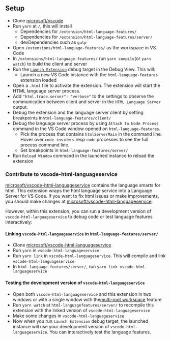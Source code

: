 ## Setup

-   Clone [microsoft/vscode](https://github.com/microsoft/vscode)
-   Run `yarn` at `/`, this will install
    -   Dependencies for `/extension/html-language-features/`
    -   Dependencies for `/extension/html-language-features/server/`
    -   devDependencies such as `gulp`
-   Open `/extensions/html-language-features/` as the workspace in VS Code
-   In `/extensions/html-language-features/` run `yarn compile`(or `yarn watch`)
    to build the client and server
-   Run the
    [`Launch Extension`](https://github.com/microsoft/vscode/blob/master/extensions/html-language-features/.vscode/launch.json)
    debug target in the Debug View. This will:
    -   Launch a new VS Code instance with the `html-language-features`
        extension loaded
-   Open a `.html` file to activate the extension. The extension will start the
    HTML language server process.
-   Add `"html.trace.server": "verbose"` to the settings to observe the
    communication between client and server in the `HTML Language Server`
    output.
-   Debug the extension and the language server client by setting breakpoints
    in`html-language-features/client/`
-   Debug the language server process by using `Attach to Node Process` command
    in the VS Code window opened on `html-language-features`.
    -   Pick the process that contains `htmlServerMain` in the command line.
        Hover over `code-insiders` resp `code` processes to see the full process
        command line.
    -   Set breakpoints in `html-language-features/server/`
-   Run `Reload Window` command in the launched instance to reload the extension

### Contribute to vscode-html-languageservice

[microsoft/vscode-html-languageservice](https://github.com/microsoft/vscode-html-languageservice)
contains the language smarts for html. This extension wraps the html language
service into a Language Server for VS Code. If you want to fix html issues or
make improvements, you should make changes at
[microsoft/vscode-html-languageservice](https://github.com/microsoft/vscode-html-languageservice).

However, within this extension, you can run a development version of
`vscode-html-languageservice` to debug code or test language features
interactively:

#### Linking `vscode-html-languageservice` in `html-language-features/server/`

-   Clone
    [microsoft/vscode-html-languageservice](https://github.com/microsoft/vscode-html-languageservice)
-   Run `yarn` in `vscode-html-languageservice`
-   Run `yarn link` in `vscode-html-languageservice`. This will compile and link
    `vscode-html-languageservice`
-   In `html-language-features/server/`, run
    `yarn link vscode-html-languageservice`

#### Testing the development version of `vscode-html-languageservice`

-   Open both `vscode-html-languageservice` and this extension in two windows or
    with a single window with
    the[multi-root workspace](https://code.visualstudio.com/docs/editor/multi-root-workspaces)
    feature
-   Run `yarn watch` at `html-languagefeatures/server/` to recompile this
    extension with the linked version of `vscode-html-languageservice`
-   Make some changes in `vscode-html-languageservice`
-   Now when you run `Launch Extension` debug target, the launched instance will
    use your development version of `vscode-html-languageservice`. You can
    interactively test the language features.
